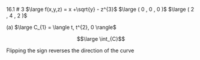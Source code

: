 16.1
\# 3
$\large f(x,y,z) = x +\sqrt{y} - z^{3}$
$\large ( 0 , 0 , 0 )$
$\large ( 2 , 4 , 2 )$

(a) $\large C_{1}  = \langle t, t^{2}, 0 \rangle$

$$\large \int_{C}$$

Flipping the sign reverses the direction of the curve
